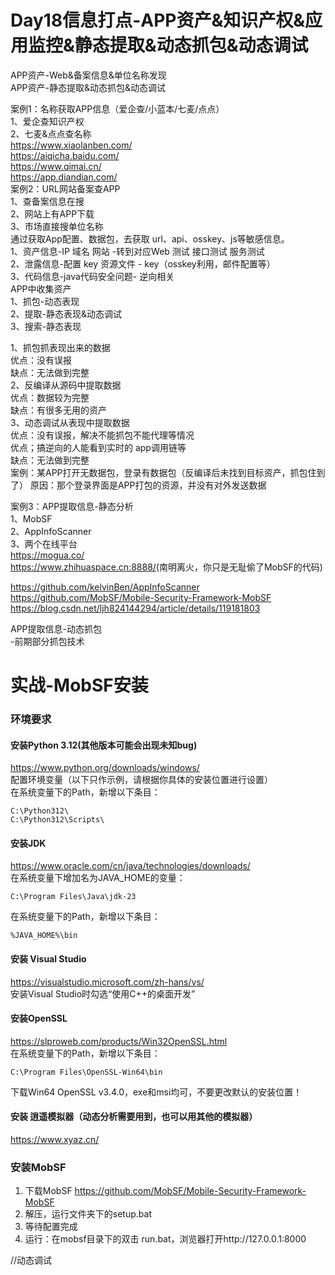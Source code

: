 Day18信息打点-APP资产&知识产权&应用监控&静态提取&动态抓包&动态调试
=
APP资产-Web&备案信息&单位名称发现  
APP资产-静态提取&动态抓包&动态调试  

案例1：名称获取APP信息（爱企查/小蓝本/七麦/点点）  
1、爱企查知识产权  
2、七麦&点点查名称  
https://www.xiaolanben.com/   
https://aiqicha.baidu.com/   
https://www.qimai.cn/   
https://app.diandian.com/   
案例2：URL网站备案查APP  
1、查备案信息在搜  
2、网站上有APP下载  
3、市场直接搜单位名称  
通过获取App配置、数据包，去获取 url、api、osskey、js等敏感信息。  
1、资产信息-IP 域名 网站 -转到对应Web 测试 接口测试 服务测试  
2、泄露信息-配置 key 资源文件 - key（osskey利用，邮件配置等）  
3、代码信息-java代码安全问题- 逆向相关  
APP中收集资产  
1、抓包-动态表现  
2、提取-静态表现&动态调试  
3、搜索-静态表现  

1、抓包抓表现出来的数据  
优点：没有误报   
缺点：无法做到完整   
2、反编译从源码中提取数据    
优点：数据较为完整   
缺点：有很多无用的资产    
3、动态调试从表现中提取数据  
优点：没有误报，解决不能抓包不能代理等情况   
优点；搞逆向的人能看到实时的 app调用链等  
缺点：无法做到完整   
案例：某APP打开无数据包，登录有数据包（反编译后未找到目标资产，抓包住到了）
原因：那个登录界面是APP打包的资源，并没有对外发送数据  

案例3：APP提取信息-静态分析  
1、MobSF  
2、AppInfoScanner  
3、两个在线平台  
https://mogua.co/  
<https://www.zhihuaspace.cn:8888/>(南明离火，你只是无耻偷了MobSF的代码)


https://github.com/kelvinBen/AppInfoScanner  
https://github.com/MobSF/Mobile-Security-Framework-MobSF  
https://blog.csdn.net/ljh824144294/article/details/119181803  

APP提取信息-动态抓包  
-前期部分抓包技术  

实战-MobSF安装 
=  
### 环境要求  
#### 安装Python 3.12(其他版本可能会出现未知bug)
https://www.python.org/downloads/windows/    
配置环境变量（以下只作示例，请根据你具体的安装位置进行设置）  
在系统变量下的Path，新增以下条目：
```
C:\Python312\
C:\Python312\Scripts\
```
#### 安装JDK
https://www.oracle.com/cn/java/technologies/downloads/  
在系统变量下增加名为JAVA_HOME的变量：
```
C:\Program Files\Java\jdk-23
```
在系统变量下的Path，新增以下条目：
```
%JAVA_HOME%\bin
```
#### 安装 Visual Studio
https://visualstudio.microsoft.com/zh-hans/vs/  
安装Visual Studio时勾选“使用C++的桌面开发”
#### 安装OpenSSL
https://slproweb.com/products/Win32OpenSSL.html  
在系统变量下的Path，新增以下条目：
```
C:\Program Files\OpenSSL-Win64\bin  
```
下载Win64 OpenSSL v3.4.0，exe和msi均可，不要更改默认的安装位置！  
#### 安装 逍遥模拟器（动态分析需要用到，也可以用其他的模拟器）
https://www.xyaz.cn/  
### 安装MobSF  
1.	下载MobSF https://github.com/MobSF/Mobile-Security-Framework-MobSF  
2.	解压，运行文件夹下的setup.bat  
3.	等待配置完成  
4.	运行：在mobsf目录下的双击 run.bat，浏览器打开http://127.0.0.1:8000  

//动态调试
